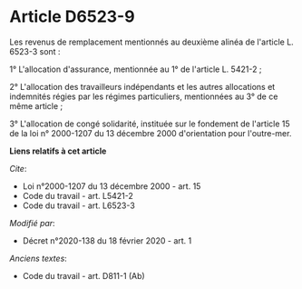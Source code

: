 # Article D6523-9

Les revenus de remplacement mentionnés au deuxième alinéa de l'article L. 6523-3 sont :

1° L'allocation d'assurance, mentionnée au 1° de l'article L. 5421-2 ;

2° L'allocation des travailleurs indépendants et les autres allocations et indemnités régies par les régimes particuliers,
mentionnées au 3° de ce même article ;

3° L'allocation de congé solidarité, instituée sur le fondement de l'article 15 de la loi n° 2000-1207 du 13 décembre 2000
d'orientation pour l'outre-mer.

**Liens relatifs à cet article**

_Cite_:

  - Loi n°2000-1207 du 13 décembre 2000 - art. 15
  - Code du travail - art. L5421-2
  - Code du travail - art. L6523-3

_Modifié par_:

  - Décret n°2020-138 du 18 février 2020 - art. 1

_Anciens textes_:

  - Code du travail - art. D811-1 (Ab)
